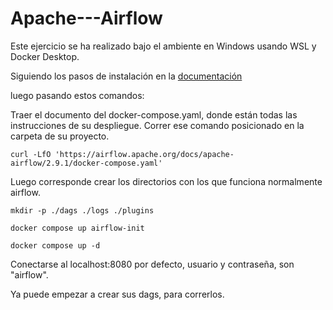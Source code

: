 # Apache---Airflow

Este ejercicio se ha realizado bajo el ambiente en Windows usando WSL y Docker Desktop.

Siguiendo los pasos de instalación en la [documentación](https://airflow.apache.org/docs/apache-airflow/stable/howto/docker-compose/index.html)

luego pasando estos comandos: 

Traer el documento del docker-compose.yaml, donde están todas las instrucciones de su despliegue. Correr ese comando posicionado en la carpeta de su proyecto. 

````shell
curl -LfO 'https://airflow.apache.org/docs/apache-airflow/2.9.1/docker-compose.yaml'
````
Luego corresponde crear los directorios con los que funciona normalmente airflow. 

````shell
mkdir -p ./dags ./logs ./plugins
````
````shell
docker compose up airflow-init
````
````shell
docker compose up -d
````
Conectarse al localhost:8080
por defecto, usuario y contraseña, son "airflow". 

Ya puede empezar a crear sus dags, para correrlos. 